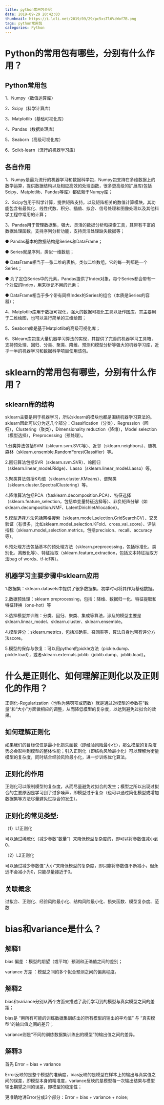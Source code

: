 ```yaml
---
title: python常用包介绍
date: 2019-09-29 20:42:03
thumbnail: https://i.loli.net/2019/09/29/pc5xsTl6VaWof7B.png
tags: python常用包
categories: Python
---
```

# Python的常用包有哪些，分别有什么作用？

## Python常用包
1、Numpy（数值运算库）

2、Scipy（科学计算库）

<!--more-->

3、Matplotlib（基础可视化库）

4、Pandas（数据处理库）

5、Seaborn（高级可视化库）

6、Scikit-learn（流行的机器学习库）

## 各自作用
1、Numpy是最为流行的机器学习和数据科学包，Numpy包支持在多维数据上的数学运算，提供数据结构以及相应高效的处理函数，很多更高级的扩展库(包括Scipy、Matplotlib、Pandas等库）都依赖于Numpy库；

2、Scipy包用于科学计算，提供矩阵支持，以及矩阵相关的数值计算模块，其功能包含有最优化、线性代数、积分、插值、拟合、信号处理和图像处理以及其他科学工程中常用的计算；

3、Pandas用于管理数据集，强大、灵活的数据分析和探索工具，其带有丰富的数据处理函数，支持序列分析功能，支持灵活处理缺失数据等；

● Pandas基本的数据结构是Series和DataFrame；

● Series就是序列，类似一维数组；

● DataFrame相当于一张二维的表格，类似二维数组，它的每一列都是一个Series；

● 为了定位Series中的元素，Pandas提供了Index对象，每个Series都会带有一个对应的Index，用来标记不用的元素；

● DataFrame相当于多个带有同样Index的Series的组合（本质是Series的容器）；

4、Matplotlib库用于数据可视化，强大的数据可视化工具以及作图库，其主要用于二维绘图，也可以进行简单的三维绘图；

5、Seaborn库是基于Matplotlib的高级可视化库；

6、Sklearn库包含大量机器学习算法的实现，其提供了完善的机器学习工具箱，支持预处理、回归、分类、聚类、降维、预测和模型分析等强大的机器学习库，近乎一半的机器学习和数据科学项目使用该包。

# sklearn的常用包有哪些，分别有什么作用？

## sklearn库的结构

sklearn主要是用于机器学习，所以sklearn的模块也都是围绕机器学习算法的。sklearn因此可以分为这几个部分：Classification（分类），Regression（回归），Clustering（聚类），Dimensionality reduction（降维），Model selection（模型选择），Preprocessing（预处理）。

1.分类算法包括SVM（sklearn.svm.SVC等）、近邻（sklearn.neighbors）、随机森林（sklearn.ensemble.RandomForestClassifier）等。

2.回归算法包括SVR（sklearn.svm.SVR）、岭回归（sklearn.linear_model.Ridge）、Lasso（sklearn.linear_model.Lasso）等。

3.聚类算法包括K均值（sklearn.cluster.KMeans）、谱聚类（sklearn.cluster.SpectralClustering）等。

4.降维算法包括PCA（如sklearn.decomposition.PCA）、特征选择（sklearn.feature_selection，包括单变量特征选择等）、非负矩阵分解（如sklearn.decomposition.NMF、LatentDirichletAllocation）。

5.模型选择方法包括网格搜索（sklearn.model_selection.GridSearchCV）、交叉验证（有很多，比如sklearn.model_selection.KFold、cross_val_score）、评估指标（sklearn.model_selection.metrics，包括precision、recall、accuracy等）。

6.预处理方法包括基本的预处理方法（sklearn.preprocessing，包括标准化、类别化、离散化等）、特征抽取（sklearn.feature_extraction，包括文本特征抽取方法bag of words、tf-idf等）。

## 机器学习主要步骤中sklearn应用

1.数据集：sklearn.datasets中提供了很多数据集，初学时可将其作为基础数据。

2.数据预处理：sklearn.preprocessing，包括：降维、数据归一化、特征提取和特征转换（one-hot）等

3.选择模型并训练：分类、回归、聚类、集成等算法，涉及的模型主要是sklearn.linear_model、sklearn.cluster、sklearn.ensemble。

4.模型评分：sklearn.metrics，包括准确率、召回率等，算法自身也带有评分方法score。

5.模型的保存与恢复：可以用python的pickle方法（pickle.dump、pickle.load），或者sklearn.externals.joblib（joblib.dump、joblib.load）。

# 什么是正则化、如何理解正则化以及正则化的作用？

正则化-Regularization（也称为惩罚项或范数）就是通过对模型的参数在“数量”和“大小”方面做相应的调整，从而降低模型的复杂度，以达到避免过拟合的效果。

## 如何理解正则化

如果我们的目标仅仅是最小化损失函数（即经验风险最小化），那么模型的复杂度势必会影响到模型的整体性能；引入正则化（即结构风险最小化）可以理解为衡量模型的复杂度，同时结合经验风险最小化，进一步训练优化算法。

## 正则化的作用


正则化可以限制模型的复杂度，从而尽量避免过拟合的发生；模型之所以出现过拟合的主要原因是学习到了过多噪声，即模型过于复杂（也可以通过简化模型或增加数据集等方法尽量避免过拟合的发生）。

## 正则化的常见类型:

（1）L1正则化

可以通过稀疏化（减少参数“数量”）来降低模型复杂度的，即可以将参数值减小到0。

（2）L2正则化

可以通过减少参数值“大小”来降低模型的复杂度，即只能将参数值不断减小，但永远不会减小为0，只能尽量接近于0。

## 关联概念

过拟合、正则化、经验风险最小化、结构风险最小化、损失函数、模型复杂度、范数

# bias和variance是什么？

## 解释1 

bias 偏差 ：模型的期望（或平均）预测和正确值之间的差别；

variance 方差 ：模型之间的多个拟合预测之间的偏离程度。

## 解释2 

bias和variance分别从两个方面来描述了我们学习到的模型与真实模型之间的差距；

bias是 “用所有可能的训练数据集训练出的所有模型的输出的平均值” 与 “真实模型”的输出值之间的差异；

variance则是“不同的训练数据集训练出的模型”的输出值之间的差异。

## 解释3 

首先 Error = bias + variance

Error反映的是整个模型的准确度，bias反映的是模型在样本上的输出与真实值之间的误差，即模型本身的精准度，variance反映的是模型每一次输出结果与模型输出期望之间的误差，即模型的稳定性；

更准确地讲Error分成3个部分：Error = bias + variance + noise;